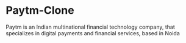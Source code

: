 # Paytm-Clone
Paytm is an Indian multinational financial technology company, that specializes in digital payments and financial services, based in Noida
